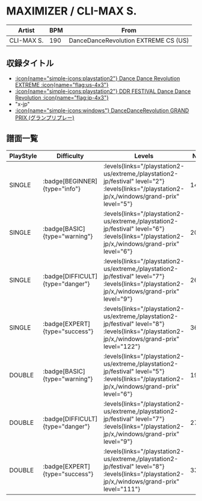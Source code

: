 # MAXIMIZER / CLI-MAX S.

|Artist|BPM|From|
|------|---|----|
|CLI-MAX S.|190|DanceDanceRevolution EXTREME CS (US)|

## 収録タイトル

- [:icon{name="simple-icons:playstation2"} Dance Dance Revolution EXTREME :icon{name="flag:us-4x3"}](/playstation2-us/extreme)
- [:icon{name="simple-icons:playstation2"} DDR FESTIVAL Dance Dance Revolution :icon{name="flag:jp-4x3"}](/playstation2-jp/festival)
- "x-jp"
- [:icon{name="simple-icons:windows"} DanceDanceRevolution GRAND PRIX (グランプリプレー)](/windows/grand-prix)

## 譜面一覧

|PlayStyle|Difficulty|Levels|Notes|Movie|
|---------|----------|------|-----|-----|
|SINGLE| :badge[BEGINNER]{type="info"}| :levels{links="/playstation2-us/extreme,/playstation2-jp/festival" level="2"} :levels{links="/playstation2-jp/x,/windows/grand-prix" level="5"}|148/0||
|SINGLE| :badge[BASIC]{type="warning"}| :levels{links="/playstation2-us/extreme,/playstation2-jp/festival" level="6"} :levels{links="/playstation2-jp/x,/windows/grand-prix" level="6"}|201/29||
|SINGLE| :badge[DIFFICULT]{type="danger"}| :levels{links="/playstation2-us/extreme,/playstation2-jp/festival" level="7"} :levels{links="/playstation2-jp/x,/windows/grand-prix" level="9"}|264/16||
|SINGLE| :badge[EXPERT]{type="success"}| :levels{links="/playstation2-us/extreme,/playstation2-jp/festival" level="8"} :levels{links="/playstation2-jp/x,/windows/grand-prix" level="122"}|360/9||
|DOUBLE| :badge[BASIC]{type="warning"}| :levels{links="/playstation2-us/extreme,/playstation2-jp/festival" level="5"} :levels{links="/playstation2-jp/x,/windows/grand-prix" level="6"}|192/4||
|DOUBLE| :badge[DIFFICULT]{type="danger"}| :levels{links="/playstation2-us/extreme,/playstation2-jp/festival" level="7"} :levels{links="/playstation2-jp/x,/windows/grand-prix" level="9"}|279/7||
|DOUBLE| :badge[EXPERT]{type="success"}| :levels{links="/playstation2-us/extreme,/playstation2-jp/festival" level="8"} :levels{links="/playstation2-jp/x,/windows/grand-prix" level="111"}|331/14||
